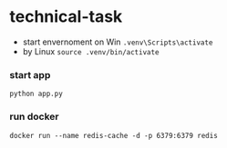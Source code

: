 # technical-task
- start envernoment on Win   ```.venv\Scripts\activate```
- by Linux ```source .venv/bin/activate```

### start app 
```python app.py```

###  run docker
```docker run --name redis-cache -d -p 6379:6379 redis```